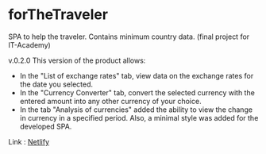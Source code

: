 # forTheTraveler
SPA to help the traveler. Contains minimum country data. (final project for IT-Academy)

v.0.2.0
This version of the product allows:
- In the "List of exchange rates" tab, view data on the exchange rates for the date you selected.
- In the "Currency Converter" tab, convert the selected currency with the entered amount into any other currency of your choice.
- In the tab "Analysis of currencies" added the ability to view the change in currency in a specified period.
Also, a minimal style was added for the developed SPA.

Link : [Netlify](https://forthetraveler.netlify.app/)